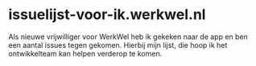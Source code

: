 # issuelijst-voor-ik.werkwel.nl
Als nieuwe vrijwilliger voor WerkWel heb ik gekeken naar de app en ben een aantal issues tegen gekomen. Hierbij mijn lijst, die hoop ik het ontwikkelteam kan helpen verderop te komen.
